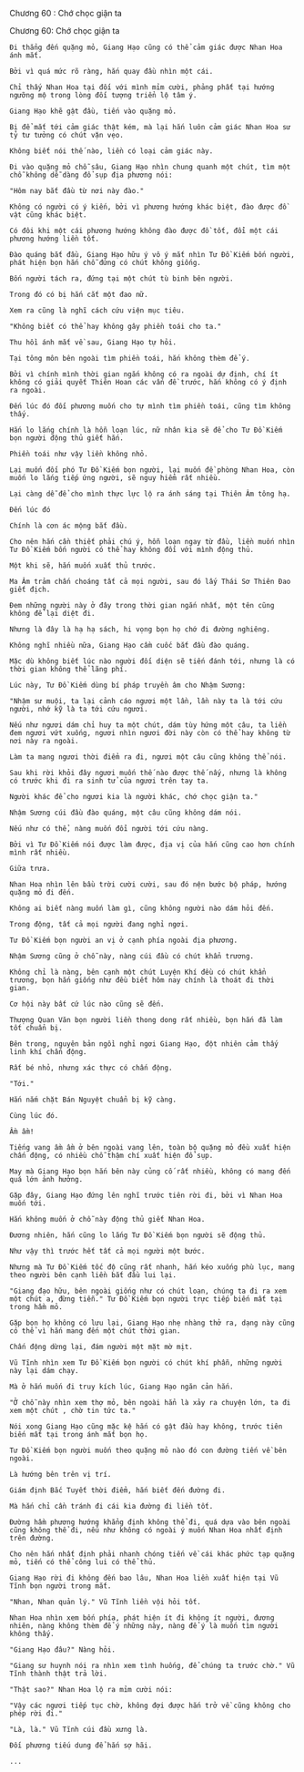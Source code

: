 




Chương 60 : Chớ chọc giận ta


Chương 60: Chớ chọc giận ta

	Đi thẳng đến quặng mỏ, Giang Hạo cũng có thể cảm giác được Nhan Hoa ánh mắt.

	Bởi vì quá mức rõ ràng, hắn quay đầu nhìn một cái.

	Chỉ thấy Nhan Hoa tại đối với mình mỉm cười, phảng phất tại hướng ngưỡng mộ trong lòng đối tượng triển lộ tâm ý.

	Giang Hạo khẽ gật đầu, tiến vào quặng mỏ.

	Bị để mắt tới cảm giác thật kém, mà lại hắn luôn cảm giác Nhan Hoa sư tỷ tư tưởng có chút vặn vẹo.

	Không biết nói thế nào, liền có loại cảm giác này.

	Đi vào quặng mỏ chỗ sâu, Giang Hạo nhìn chung quanh một chút, tìm một chỗ không dễ dàng đổ sụp địa phương nói:

	"Hôm nay bắt đầu từ nơi này đào."

	Không có người có ý kiến, bởi vì phương hướng khác biệt, đào được đồ vật cũng khác biệt.

	Có đôi khi một cái phương hướng không đào được đồ tốt, đổi một cái phương hướng liền tốt.

	Đào quáng bắt đầu, Giang Hạo hữu ý vô ý mắt nhìn Tư Đồ Kiếm bốn người, phát hiện bọn hắn chỗ đứng có chút không giống.

	Bốn người tách ra, đứng tại một chút tù binh bên người.

	Trong đó có bị hắn cắt một đao nữ.

	Xem ra cũng là nghĩ cách cứu viện mục tiêu.

	"Không biết có thể hay không gây phiền toái cho ta."

	Thu hồi ánh mắt về sau, Giang Hạo tự hỏi.

	Tại tông môn bên ngoài tìm phiền toái, hắn không thèm để ý.

	Bởi vì chính mình thời gian ngắn không có ra ngoài dự định, chí ít không có giải quyết Thiên Hoan các vấn đề trước, hắn không có ý định ra ngoài.

	Đến lúc đó đối phương muốn cho tự mình tìm phiền toái, cũng tìm không thấy.

	Hắn lo lắng chính là hỗn loạn lúc, nữ nhân kia sẽ để cho Tư Đồ Kiếm bọn người động thủ giết hắn.

	Phiền toái như vậy liền không nhỏ.

	Lại muốn đối phó Tư Đồ Kiếm bọn người, lại muốn đề phòng Nhan Hoa, còn muốn lo lắng tiếp ứng người, sẽ nguy hiểm rất nhiều.

	Lại càng dễ để cho mình thực lực lộ ra ánh sáng tại Thiên Âm tông hạ.

	Đến lúc đó

	Chính là cơn ác mộng bắt đầu.

	Cho nên hắn cần thiết phải chú ý, hỗn loạn ngay từ đầu, liền muốn nhìn Tư Đồ Kiếm bốn người có thể hay không đối với mình động thủ.

	Một khi sẽ, hắn muốn xuất thủ trước.

	Ma Âm trảm chấn choáng tất cả mọi người, sau đó lấy Thái Sơ Thiên Đao giết địch.

	Đem những người này ở đây trong thời gian ngắn nhất, một tên cũng không để lại diệt đi.

	Nhưng là đây là hạ hạ sách, hi vọng bọn họ chớ đi đường nghiêng.

	Không nghĩ nhiều nữa, Giang Hạo cầm cuốc bắt đầu đào quáng.

	Mặc dù không biết lúc nào người đối diện sẽ tiến đánh tới, nhưng là có thời gian không thể lãng phí.

	Lúc này, Tư Đồ Kiếm dùng bí pháp truyền âm cho Nhậm Sương:

	"Nhậm sư muội, ta lại cảnh cáo ngươi một lần, lần này ta là tới cứu người, nhớ kỹ là ta tới cứu ngươi.

	Nếu như ngươi dám chỉ huy ta một chút, dám tùy hứng một câu, ta liền đem ngươi vứt xuống, ngươi nhìn ngươi đời này còn có thể hay không từ nơi này ra ngoài.

	Làm ta mang ngươi thời điểm ra đi, ngươi một câu cũng không thể nói.

	Sau khi rời khỏi đây ngươi muốn thế nào được thế nấy, nhưng là không có trước khi đi ra sinh tử của ngươi trên tay ta.

	Người khác để cho ngươi kia là người khác, chớ chọc giận ta."

	Nhậm Sương cúi đầu đào quáng, một câu cũng không dám nói.

	Nếu như có thể, nàng muốn đổi người tới cứu nàng.

	Bởi vì Tư Đồ Kiếm nói được làm được, địa vị của hắn cũng cao hơn chính mình rất nhiều.

	Giữa trưa.

	Nhan Hoa nhìn lên bầu trời cười cười, sau đó nện bước bộ pháp, hướng quặng mỏ đi đến.

	Không ai biết nàng muốn làm gì, cũng không người nào dám hỏi đến.

	Trong động, tất cả mọi người đang nghỉ ngơi.

	Tư Đồ Kiếm bọn người an vị ở cạnh phía ngoài địa phương.

	Nhậm Sương cũng ở chỗ này, nàng cúi đầu có chút khẩn trương.

	Không chỉ là nàng, bên cạnh một chút Luyện Khí đều có chút khẩn trương, bọn hắn giống như đều biết hôm nay chính là thoát đi thời gian.

	Cơ hội này bất cứ lúc nào cũng sẽ đến.

	Thượng Quan Văn bọn người liền thong dong rất nhiều, bọn hắn đã làm tốt chuẩn bị.

	Bên trong, nguyên bản ngồi nghỉ ngơi Giang Hạo, đột nhiên cảm thấy linh khí chấn động.

	Rất bé nhỏ, nhưng xác thực có chấn động.

	"Tới."

	Hắn nắm chặt Bán Nguyệt chuẩn bị kỹ càng.

	Cùng lúc đó.

	Ầm ầm!

	Tiếng vang ầm ầm ở bên ngoài vang lên, toàn bộ quặng mỏ đều xuất hiện chấn động, có nhiều chỗ thậm chí xuất hiện đổ sụp.

	May mà Giang Hạo bọn hắn bên này củng cố rất nhiều, không có mang đến quá lớn ảnh hưởng.

	Gặp đây, Giang Hạo đứng lên nghĩ trước tiên rời đi, bởi vì Nhan Hoa muốn tới.

	Hắn không muốn ở chỗ này động thủ giết Nhan Hoa.

	Đương nhiên, hắn cũng lo lắng Tư Đồ Kiếm bọn người sẽ động thủ.

	Như vậy thì trước hết tất cả mọi người một bước.

	Nhưng mà Tư Đồ Kiếm tốc độ cũng rất nhanh, hắn kéo xuống phù lục, mang theo người bên cạnh liền bắt đầu lui lại.

	"Giang đạo hữu, bên ngoài giống như có chút loạn, chúng ta đi ra xem một chút a, đừng tiễn." Tư Đồ Kiếm bọn người trực tiếp biến mất tại trong hầm mỏ.

	Gặp bọn họ không có lưu lại, Giang Hạo nhẹ nhàng thở ra, dạng này cũng có thể vì hắn mang đến một chút thời gian.

	Chấn động dừng lại, đám người một mặt mờ mịt.

	Vũ Tĩnh nhìn xem Tư Đồ Kiếm bọn người có chút khí phẫn, những người này lại dám chạy.

	Mà ở hắn muốn đi truy kích lúc, Giang Hạo ngăn cản hắn.

	"Ở chỗ này nhìn xem thợ mỏ, bên ngoài hẳn là xảy ra chuyện lớn, ta đi xem một chút , chờ tin tức ta."

	Nói xong Giang Hạo cũng mặc kệ hắn có gật đầu hay không, trước tiên biến mất tại trong ánh mắt bọn họ.

	Tư Đồ Kiếm bọn người muốn theo quặng mỏ nào đó con đường tiến về bên ngoài.

	Là hướng bên trên vị trí.

	Giám định Bắc Tuyết thời điểm, hắn biết đến đường đi.

	Mà hắn chỉ cần tránh đi cái kia đường đi liền tốt.

	Đường hầm phương hướng khẳng định không thể đi, quá dựa vào bên ngoài cũng không thể đi, nếu như không có ngoài ý muốn Nhan Hoa nhất định trên đường.

	Cho nên hắn nhất định phải nhanh chóng tiến về cái khác phức tạp quặng mỏ, tiến có thể công lui có thể thủ.

	Giang Hạo rời đi không đến bao lâu, Nhan Hoa liền xuất hiện tại Vũ Tĩnh bọn người trong mắt.

	"Nhan, Nhan quản lý." Vũ Tĩnh liền vội hỏi tốt.

	Nhan Hoa nhìn xem bốn phía, phát hiện ít đi không ít người, đương nhiên, nàng không thèm để ý những này, nàng để ý là muốn tìm người không thấy.

	"Giang Hạo đâu?" Nàng hỏi.

	"Giang sư huynh nói ra nhìn xem tình huống, để chúng ta trước chờ." Vũ Tĩnh thành thật trả lời.

	"Thật sao?" Nhan Hoa lộ ra mỉm cười nói:

	"Vậy các ngươi tiếp tục chờ, không đợi được hắn trở về cũng không cho phép rời đi."

	"Là, là." Vũ Tĩnh cúi đầu xưng là.

	Đối phương tiếu dung để hắn sợ hãi.

	...





